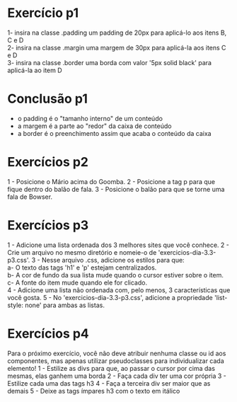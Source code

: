 # Exercício p1
1- insira na classe .padding um padding de 20px para aplicá-lo aos itens B, C e D  
2- insira na classe .margin uma margem de 30px para aplicá-la aos itens C e D  
3- insira na classe .border uma borda com valor '5px solid black' para aplicá-la ao item D  
# Conclusão p1
- o padding é o "tamanho interno" de um conteúdo
- a margem é a parte ao "redor" da caixa de conteúdo
- a border é o preenchimento assim que acaba o conteúdo da caixa
# Exercícios p2
1 - Posicione o Mário acima do Goomba.
2 - Posicione a tag p para que fique dentro do balão de fala.
3 - Posicione o balão para que se torne uma fala de Bowser.
# Exercícios p3
1 - Adicione uma lista ordenada dos 3 melhores sites que você conhece.
2 - Crie um arquivo no mesmo diretório e nomeie-o de 'exercicios-dia-3.3-p3.css'.
3 - Nesse arquivo .css, adicione os estilos para que:  
    a- O texto das tags 'h1' e 'p' estejam centralizados.  
    b- A cor de fundo da sua lista mude quando o cursor estiver sobre o item.  
    c- A fonte do item mude quando ele for clicado.  
4 - Adicione uma lista não ordenada com, pelo menos, 3 características que você gosta.
5 - No 'exercicios-dia-3.3-p3.css', adicione a propriedade 'list-style: none' para ambas as listas.
# Exercícios p4
Para o próximo exercício, você não deve atribuir nenhuma classe ou id aos componentes, mas apenas utilizar pseudoclasses para individualizar cada elemento!
1 - Estilize as divs para que, ao passar o cursor por cima das mesmas, elas ganhem uma borda
2 - Faça cada div ter uma cor própria
3 - Estilize cada uma das tags h3
4 - Faça a terceira div ser maior que as demais
5 - Deixe as tags ímpares h3 com o texto em itálico